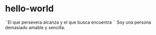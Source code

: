 # hello-world
¨El que persevera alcanza y el que busca encuentra ¨
Soy una persona  demasiado amable y sencilla.
